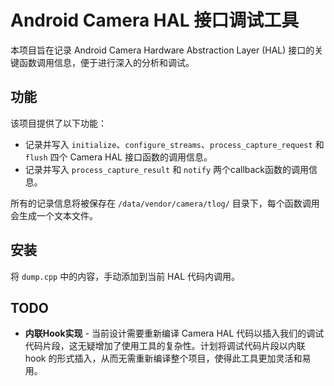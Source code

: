 # Android Camera HAL 接口调试工具
本项目旨在记录 Android Camera Hardware Abstraction Layer (HAL) 接口的关键函数调用信息，便于进行深入的分析和调试。

## 功能
该项目提供了以下功能：
- 记录并写入 `initialize`、`configure_streams`、`process_capture_request` 和 `flush` 四个 Camera HAL 接口函数的调用信息。
- 记录并写入 `process_capture_result` 和 `notify` 两个callback函数的调用信息。

所有的记录信息将被保存在 `/data/vendor/camera/tlog/` 目录下，每个函数调用会生成一个文本文件。

## 安装
将 `dump.cpp` 中的内容，手动添加到当前 HAL 代码内调用。

## TODO
- **内联Hook实现** - 当前设计需要重新编译 Camera HAL 代码以插入我们的调试代码片段，这无疑增加了使用工具的复杂性。计划将调试代码片段以内联 hook 的形式插入，从而无需重新编译整个项目，使得此工具更加灵活和易用。
